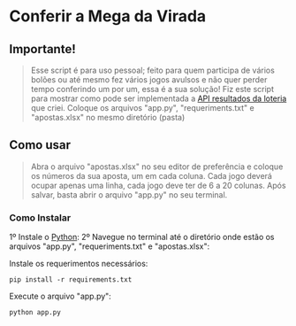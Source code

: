 # Conferir a Mega da Virada

## Importante!
> Esse script é para uso pessoal; feito para quem participa de vários bolões ou até mesmo fez vários jogos avulsos e não quer perder tempo conferindo um por um, essa é a sua solução!
> Fiz este script para mostrar como pode ser implementada a [API resultados da loteria](https://github.com/maybetmarangon/api-resultados-loterias) que criei.
> Coloque os arquivos "app.py", "requeriments.txt" e "apostas.xlsx" no mesmo diretório (pasta)

## Como usar
> Abra o arquivo "apostas.xlsx" no seu editor de preferência e coloque os números da sua aposta, um em cada coluna.
> Cada jogo deverá ocupar apenas uma linha, cada jogo deve ter de 6 a 20 colunas.
> Após salvar, basta abrir o arquivo "app.py" no seu terminal.

### Como Instalar
1º Instale o [Python](https://www.python.org/downloads/):
2º Navegue no terminal até o diretório onde estão os arquivos "app.py", "requeriments.txt" e "apostas.xlsx":

Instale os requerimentos necessários:

```
pip install -r requirements.txt

```

Execute o arquivo "app.py":

```
python app.py
```
